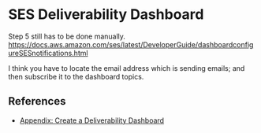 SES Deliverability Dashboard
============================

Step 5 still has to be done manually.
https://docs.aws.amazon.com/ses/latest/DeveloperGuide/dashboardconfigureSESnotifications.html

I think you have to locate the email address which is sending emails; and then subscribe it to the dashboard topics.



References
----------
* [Appendix: Create a Deliverability Dashboard](https://docs.aws.amazon.com/ses/latest/DeveloperGuide/bouncecomplaintdashboard.html)


